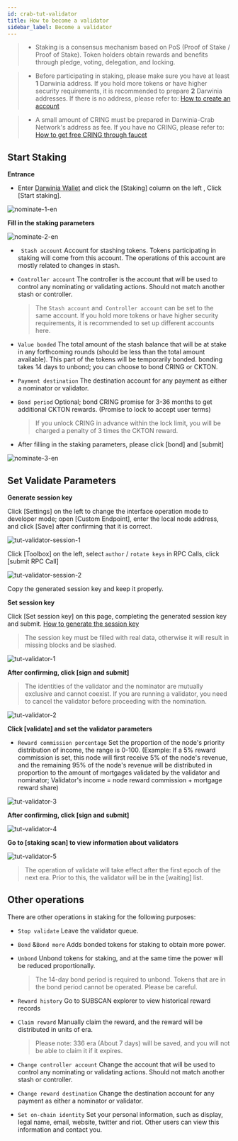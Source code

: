 ```yaml
---
id: crab-tut-validator
title: How to become a validator
sidebar_label: Become a validator
---
```

> - Staking is a consensus mechanism based on PoS (Proof of Stake / Proof of Stake). Token holders obtain rewards and benefits through pledge, voting, delegation, and locking.

> - Before participating in staking, please make sure you have at least **1** Darwinia address. If you hold more tokens or have higher security requirements, it is recommended to prepare **2** Darwinia addresses. If there is no address, please refer to: [How to create an account](https://docs.darwinia.network/docs/en/crab-tut-create-account)

> - A small amount of CRING must be prepared in Darwinia-Crab Network's address as fee. If you have no CRING, please refer to: [How to get free CRING through faucet](https://docs.darwinia.network/docs/en/crab-tut-claim-cring)



## Start Staking

**Entrance**
- Enter [Darwinia Wallet](http://apps.darwinia.network/) and click the [Staking] column on the left , Click [Start staking].

![nominate-1-en](assets/nominate-1-en.png)


**Fill in the staking parameters** 

![nominate-2-en](assets/nominate-2-en.png)

- ` Stash account` Account for stashing tokens. Tokens participating in staking will come from this account. The operations of this account are mostly related to changes in stash.

- `Controller account`  The controller is the account that will be used to control any nominating or validating actions. Should not match another stash or controller.

    > The `Stash account` and` Controller account` can be set to the same account. If you hold more tokens or have higher security requirements, it is recommended to set up different accounts here.

- `Value bonded` The total amount of the stash balance that will be at stake in any forthcoming rounds (should be less than the total amount available).  This part of the tokens will be temporarily bonded. bonding takes 14 days to unbond; you can choose to bond CRING or CKTON.

- `Payment destination` The destination account for any payment as either a nominator or validator.

- `Bond period` Optional; bond CRING promise for 3-36 months to get additional CKTON rewards. (Promise to lock to accept user terms)

    > If you unlock CRING in advance within the lock limit, you will be charged  a penalty of 3 times the CKTON reward.

- After filling in the staking parameters, please click [bond] and [submit]

![nominate-3-en](assets/nominate-3-en.png)



## Set Validate Parameters

**Generate session key**

Click [Settings] on the left to change the interface operation mode to developer mode; open [Custom Endpoint], enter the local node address, and click [Save] after confirming that it is correct.

![tut-validator-session-1](assets/tut-validator-session-1.png)

Click [Toolbox] on the left, select `author` / `rotate keys` in RPC Calls, click [submit RPC Call]

![tut-validator-session-2](assets/tut-validator-session-2.png)

Copy the generated session key and keep it properly.

**Set session key**

Click [Set session key] on this page, completing the generated session key and submit. [How to generate the session key](https://docs.darwinia.network/docs/en/crab-tut-node#generate-session-key)
   > The session key must be filled with real data, otherwise it will result in missing blocks and be slashed.
                                                                                                                       
![tut-validator-1](assets/tut-validator-1.png)


**After confirming, click [sign and submit]** 
   > The identities of the validator and the nominator are mutually exclusive and cannot coexist. If you are running a validator, you need to cancel the validator before proceeding with the nomination.

![tut-validator-2](assets/tut-validator-2.png)


**Click [validate] and set the validator parameters**

- `Reward commission percentage` Set the proportion of the node's priority distribution of income, the range is 0-100. (Example: If a 5% reward commission is set, this node will first receive 5% of the node's revenue, and the remaining 95% of the node's revenue will be distributed in proportion to the amount of mortgages validated by the validator and nominator; Validator's income = node reward commission + mortgage reward share)

![tut-validator-3](assets/tut-validator-3.png)


**After confirming, click [sign and submit]** 

![tut-validator-4](assets/tut-validator-4.png)


**Go to [staking scan] to view information about validators**
  
![tut-validator-5](assets/tut-validator-5.png)

   > The operation of validate will take effect after the first epoch of the next era. Prior to this, the validator will be in the [waiting] list.



## Other operations


There are other operations in staking for the following purposes:


- `Stop validate` Leave the validator queue.

- `Bond` &`Bond more` Adds bonded tokens for staking to obtain more power.

- `Unbond` Unbond tokens for staking, and at the same time the power will be reduced proportionally.

  > The 14-day bond period is required to unbond. Tokens that are in the bond period cannot be operated. Please be careful.

- `Reward history` Go to SUBSCAN explorer to view historical reward records

- `Claim reward` Manually claim the reward, and the reward will be distributed in units of era.

  > Please note: 336 era (About 7 days)  will be saved, and you will not be able to claim it if it expires.

- `Change controller account` Change the account  that will be used to control any nominating or validating actions. Should not match another stash or controller.
- `Change reward destination` Change the destination account for any payment as either a nominator or validator.
- `Set on-chain identity` Set your personal information, such as display, legal name, email, website, twitter and riot. Other users can view this information and contact you.


